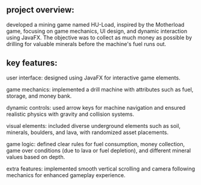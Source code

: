 project overview:
---

developed a mining game named HU-Load, inspired by the Motherload game, focusing on game mechanics, UI design, and dynamic interaction using JavaFX. The objective was to collect as much money as possible by drilling for valuable minerals before the machine's fuel runs out.


key features:
---

user interface: designed using JavaFX for interactive game elements.

game mechanics: implemented a drill machine with attributes such as fuel, storage, and money bank.

dynamic controls: used arrow keys for machine navigation and ensured realistic physics with gravity and collision systems.

visual elements: included diverse underground elements such as soil, minerals, boulders, and lava, with randomized asset placements.

game logic: defined clear rules for fuel consumption, money collection, game over conditions (due to lava or fuel depletion), and different mineral values based on depth.

extra features: implemented smooth vertical scrolling and camera following mechanics for enhanced gameplay experience.

